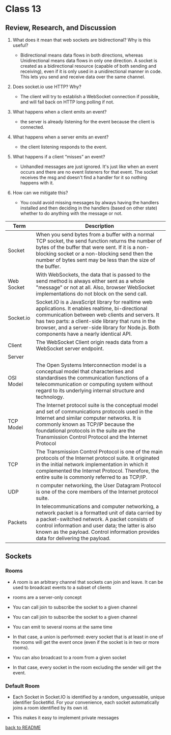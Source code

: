 # Class 13

## Review, Research, and Discussion

1. What does it mean that web sockets are bidirectional? Why is this useful?

   - Bidirectional means data flows in both directions, whereas Unidirectional means data flows in only one direction. A socket is created as a bidirectional resource (capable of both sending and receiving), even if it is only used in a unidirectional manner in code. This lets you send and receive data over the same channel.

1. Does socket.io use HTTP? Why?

    - The client will try to establish a WebSocket connection if possible, and will fall back on HTTP long polling if not.

1. What happens when a client emits an event?

    - the server is already listening for the event because the client is connected.

1. What happens when a server emits an event?

    - the client listening responds to the event.

1. What happens if a client “misses” an event?

    - Unhandled messages are just ignored. It's just like when an event occurs and there are no event listeners for that event. The socket receives the msg and doesn't find a handler for it so nothing happens with it.

1. How can we mitigate this?

    - You could avoid missing messages by always having the handlers installed and then deciding in the handlers (based on other state) whether to do anything with the message or not.

| Term      | Description |
| ----------- | ----------- |
|Socket|When you send bytes from a buffer with a normal TCP socket, the send function returns the number of bytes of the buffer that were sent. If it is a non-blocking socket or a non-blocking send then the number of bytes sent may be less than the size of the buffer.|
|Web Socket|With WebSockets, the data that is passed to the send method is always either sent as a whole "message" or not at all. Also, browser WebSocket implementations do not block on the send call.|
|Socket.io|Socket.IO is a JavaScript library for realtime web applications. It enables realtime, bi-directional communication between web clients and servers. It has two parts: a client-side library that runs in the browser, and a server-side library for Node.js. Both components have a nearly identical API.|
|Client|The WebSocket Client origin reads data from a WebSocket server endpoint.|
|Server||
|OSI Model|The Open Systems Interconnection model is a conceptual model that characterises and standardises the communication functions of a telecommunication or computing system without regard to its underlying internal structure and technology.|
|TCP Model|The Internet protocol suite is the conceptual model and set of communications protocols used in the Internet and similar computer networks. It is commonly known as TCP/IP because the foundational protocols in the suite are the Transmission Control Protocol and the Internet Protocol|
|TCP|The Transmission Control Protocol is one of the main protocols of the Internet protocol suite. It originated in the initial network implementation in which it complemented the Internet Protocol. Therefore, the entire suite is commonly referred to as TCP/IP.|
|UDP|n computer networking, the User Datagram Protocol is one of the core members of the Internet protocol suite. |
|Packets|In telecommunications and computer networking, a network packet is a formatted unit of data carried by a packet-switched network. A packet consists of control information and user data; the latter is also known as the payload. Control information provides data for delivering the payload.|

## Sockets

### Rooms

- A room is an arbitrary channel that sockets can join and leave. It can be used to broadcast events to a subset of clients

- rooms are a server-only concept

- You can call join to subscribe the socket to a given channel

- You can call join to subscribe the socket to a given channel

- You can emit to several rooms at the same time

- In that case, a union is performed: every socket that is at least in one of the rooms will get the event once (even if the socket is in two or more rooms).

- You can also broadcast to a room from a given socket

- In that case, every socket in the room excluding the sender will get the event.

### Default Room

- Each Socket in Socket.IO is identified by a random, unguessable, unique identifier Socket#id. For your convenience, each socket automatically joins a room identified by its own id.

- This makes it easy to implement private messages

[back to README](../README.md)
